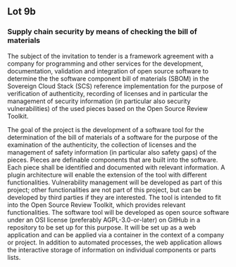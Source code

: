 ## Lot 9b

### Supply chain security by means of checking the bill of materials

The subject of the invitation to tender is a framework agreement with a company for programming and other services for the development, documentation, validation and integration of open source software to determine the the software component bill of materials (SBOM) in the Sovereign Cloud Stack (SCS) reference implementation for the purpose of verification of authenticity, recording of licenses and in particular the management of security information (in particular also security vulnerabilities) of the used pieces based on the Open Source Review Toolkit.

The goal of the project is the development of a software tool for the determination of the bill of materials of a software for the purpose of the examination of the authenticity, the collection of licenses and the management of safety information (in particular also safety gaps) of the pieces. Pieces are definable components that are built into the software. Each piece shall be identified and documented with relevant information.
A plugin architecture will enable the extension of the tool with different functionalities. Vulnerability management will be developed as part of this project; other functionalities are not part of this project, but can be developed by third parties if they are interested. The tool is intended to fit into the Open Source Review Toolkit, which provides relevant functionalities.
The software tool will be developed as open source software under an OSI license (preferably AGPL-3.0-or-later) on GitHub in a repository to be set up for this purpose.  It will be set up as a web application and can be applied via a container in the context of a company or project. In addition to automated processes, the web application allows the interactive storage of information on individual components or parts lists.
